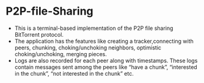 # P2P-file-Sharing
* This is a terminal-based implementation of the P2P file sharing BitTorrent protocol. 
* The application has the features like creating a tracker,connecting with peers,  chunking, choking/unchoking neighbors, optimistic choking/unchoking, merging pieces. 
* Logs are also recorded for each peer along with timestamps. These logs contain messages sent among the peers like “have a chunk”, “interested in the chunk”, “not interested in the chunk” etc.
